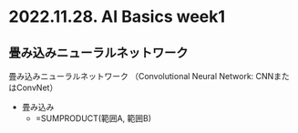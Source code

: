 # 2022.11.28. AI Basics week1

## 畳み込みニューラルネットワーク

畳み込みニューラルネットワーク
（Convolutional Neural Network: CNNまたはConvNet）

* 畳み込み
  + =SUMPRODUCT(範囲A, 範囲B)
